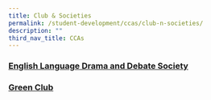 ```yaml
---
title: Club & Societies
permalink: /student-development/ccas/club-n-societies/
description: ""
third_nav_title: CCAs
---
```

### [English Language Drama and Debate Society](/student-development/ccas/club-n-societies/english-language-drama-and-debate-society/)

### [Green Club](/student-development/ccas/club-n-societies/green-club/)